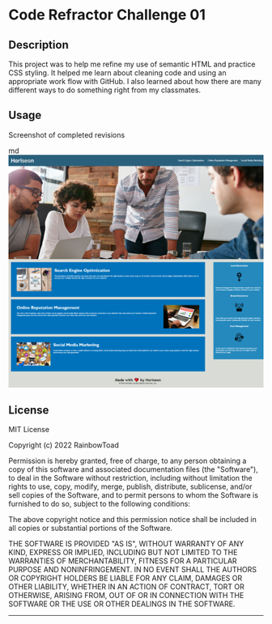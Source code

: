 # Code Refractor Challenge 01

## Description

This project was to help me refine my use of semantic HTML and practice CSS styling. It helped me learn about cleaning code and using an appropriate work flow with GitHub. I also learned about how there are many different ways to do something right from my classmates. 


## Usage

Screenshot of completed revisions


   md ![alt text](assets/images/screenshot.png)
    


## License

MIT License

Copyright (c) 2022 RainbowToad

Permission is hereby granted, free of charge, to any person obtaining a copy
of this software and associated documentation files (the "Software"), to deal
in the Software without restriction, including without limitation the rights
to use, copy, modify, merge, publish, distribute, sublicense, and/or sell
copies of the Software, and to permit persons to whom the Software is
furnished to do so, subject to the following conditions:

The above copyright notice and this permission notice shall be included in all
copies or substantial portions of the Software.

THE SOFTWARE IS PROVIDED "AS IS", WITHOUT WARRANTY OF ANY KIND, EXPRESS OR
IMPLIED, INCLUDING BUT NOT LIMITED TO THE WARRANTIES OF MERCHANTABILITY,
FITNESS FOR A PARTICULAR PURPOSE AND NONINFRINGEMENT. IN NO EVENT SHALL THE
AUTHORS OR COPYRIGHT HOLDERS BE LIABLE FOR ANY CLAIM, DAMAGES OR OTHER
LIABILITY, WHETHER IN AN ACTION OF CONTRACT, TORT OR OTHERWISE, ARISING FROM,
OUT OF OR IN CONNECTION WITH THE SOFTWARE OR THE USE OR OTHER DEALINGS IN THE
SOFTWARE.


---

